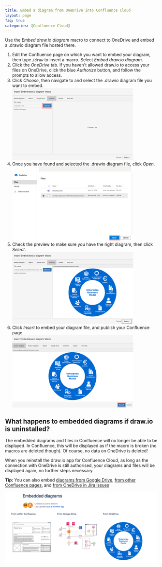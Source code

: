 ```yaml
---
title: Embed a diagram from OneDrive into Confluence Cloud
layout: page
faq: true
categories: [Confluence Cloud]
---
```


Use the _Embed draw.io diagram_ macro to connect to OneDrive and embed a .drawio diagram file hosted there.

1. Edit the Confluence page on which you want to embed your diagram, then type ``/draw`` to insert a macro. Select _Embed draw.io diagram_.
2. Click the _OneDrive_ tab. If you haven't allowed draw.io to access your files on OneDrive, click the blue _Authorize_ button, and follow the prompts to allow access.
3. Click _Choose_, then navigate to and select the .drawio diagram file you want to embed.
<br /><img src="/assets/img/blog/choose-diagram-onedrive-confluence-cloud.png" width="400" alt="Click Choose to look for the .drawio diagram file in your OneDrive account">
4. Once you have found and selected the .drawio diagram file, click _Open_.
<br /><img src="/assets/img/blog/select-diagram-onedrive-confluence-cloud.png" width="400" alt="Select the .drawio diagram file in your OneDrive account">
5. Check the preview to make sure you have the right diagram, then click _Select_.
<br /><img src="/assets/img/blog/select-preview-onedrive-confluence-cloud.png" width="400" alt="Check the preview of your diagram file on OneDrive">
6. Click _Insert_ to embed your diagram file, and publish your Confluence page.
<br /><img src="/assets/img/blog/insert-onedrive-confluence-cloud.png" width="400" alt="Click Insert to embed the diagram file from your OneDrive account into your Confluence Cloud page">

## What happens to embedded diagrams if draw.io is uninstalled?

The embedded diagrams and files in Confluence will no longer be able to be displayed. In Confluence, this will be displayed as if the macro is broken (no macros are deleted though). Of course, no data on OneDrive is deleted!

When you reinstall the draw.io app for Confluence Cloud, as long as the connection with OneDrive is still authorised, your diagrams and files will be displayed again, no further steps necessary.

**Tip:** You can also embed [diagrams from Google Drive](/doc/faq/embed-diagram-googledrive-confluence-cloud.html), [from other Confluence pages](/doc/faq/embed-copy-move-diagrams-confluence-cloud.md), and [from OneDrive in Jira issues](/doc/faq/embed-diagram-onedrive-jira-cloud.html)

<img src="/assets/img/blog/embed-diagrams-confluence-cloud.png" width="600" alt="Embedded diagrams in draw.io for Confluence Cloud">
